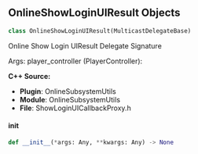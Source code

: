 ## OnlineShowLoginUIResult Objects

```python
class OnlineShowLoginUIResult(MulticastDelegateBase)
```

Online Show Login UIResult  Delegate Signature

Args:
    player_controller (PlayerController):

**C++ Source:**

- **Plugin**: OnlineSubsystemUtils
- **Module**: OnlineSubsystemUtils
- **File**: ShowLoginUICallbackProxy.h

<a id="unreal.OnlineShowLoginUIResult.__init__"></a>

#### __init__

```python
def __init__(*args: Any, **kwargs: Any) -> None
```

<a id="unreal.OnlineTurnBasedMatchResult"></a>